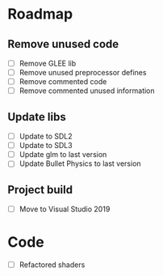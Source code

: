 # Roadmap

## Remove unused code

* [ ] Remove GLEE lib
* [ ] Remove unused preprocessor defines
* [ ] Remove commented code
* [ ] Remove commented unused information

## Update libs

* [ ] Update to SDL2
* [ ] Update to SDL3
* [ ] Update glm to last version
* [ ] Update Bullet Physics to last version

## Project build

* [ ] Move to Visual Studio 2019

# Code

* [ ] Refactored shaders
